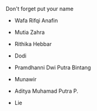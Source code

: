 Don't forget put your name

- Wafa Rifqi Anafin
- Mutia Zahra
- Rithika Hebbar
- Dodi

- Pramdhanni Dwi Putra Bintang
- Munawir
- Aditya Muhamad Putra P.
- Lie
